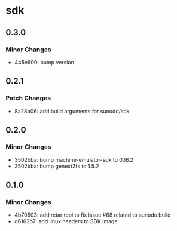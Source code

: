 # sdk

## 0.3.0

### Minor Changes

- 445e600: bump version

## 0.2.1

### Patch Changes

- 8a28b06: add build arguments for sunodo/sdk

## 0.2.0

### Minor Changes

- 3502bba: bump machine-emulator-sdk to 0.16.2
- 3502bba: bump genext2fs to 1.5.2

## 0.1.0

### Minor Changes

- 4b70503: add retar tool to fix issue #68 related to sunodo build
- d6162b7: add linux headers to SDK image
